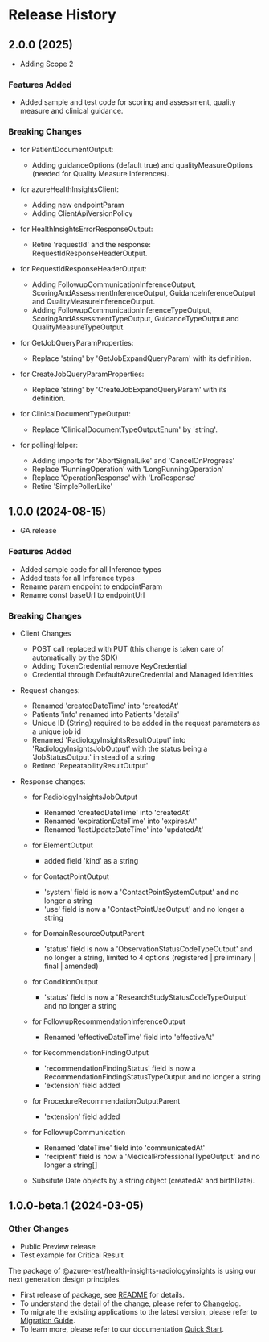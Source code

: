 # Release History

## 2.0.0 (2025)

- Adding Scope 2

### Features Added
- Added sample and test code for scoring and assessment, quality measure and clinical guidance.

### Breaking Changes

- for PatientDocumentOutput:
  - Adding guidanceOptions (default true) and qualityMeasureOptions (needed for Quality Measure Inferences).

- for azureHealthInsightsClient:
  - Adding new endpointParam
  - Adding ClientApiVersionPolicy

- for HealthInsightsErrorResponseOutput:
  - Retire 'requestId' and the response: RequestIdResponseHeaderOutput.

- for RequestIdResponseHeaderOutput:
  - Adding FollowupCommunicationInferenceOutput, ScoringAndAssessmentInferenceOutput, GuidanceInferenceOutput and QualityMeasureInferenceOutput.
  - Adding  FollowupCommunicationInferenceTypeOutput, ScoringAndAssessmentTypeOutput, GuidanceTypeOutput and QualityMeasureTypeOutput.

- for GetJobQueryParamProperties:
  - Replace 'string' by 'GetJobExpandQueryParam' with its definition.
  
- for CreateJobQueryParamProperties:
  - Replace 'string' by 'CreateJobExpandQueryParam' with its definition.

- for ClinicalDocumentTypeOutput:
  - Replace 'ClinicalDocumentTypeOutputEnum' by 'string'.

- for pollingHelper:
  - Adding imports for 'AbortSignalLike' and 'CancelOnProgress'
  - Replace 'RunningOperation' with 'LongRunningOperation'
  - Replace 'OperationResponse' with 'LroResponse'
  - Retire 'SimplePollerLike'

## 1.0.0 (2024-08-15)

 - GA release
 
 
 ### Features Added
- Added sample code for all Inference types
- Added tests for all Inference types
- Rename param endpoint to endpointParam
- Rename const baseUrl to endpointUrl

 ### Breaking Changes

- Client Changes
    - POST call replaced with PUT (this change is taken care of automatically by the SDK)
    - Adding TokenCredential remove KeyCredential
    - Credential through DefaultAzureCredential  and Managed Identities

- Request changes:
    - Renamed 'createdDateTime' into 'createdAt'
    - Patients 'info' renamed into Patients 'details'
    - Unique ID (String) required to be added in the request parameters as a unique job id
    - Renamed 'RadiologyInsightsResultOutput' into 'RadiologyInsightsJobOutput' with the status being a 'JobStatusOutput' in stead of a string
    - Retired 'RepeatabilityResultOutput'

- Response changes:
  - for RadiologyInsightsJobOutput
    - Renamed 'createdDateTime' into 'createdAt'
    - Renamed 'expirationDateTime' into 'expiresAt'
    - Renamed 'lastUpdateDateTime' into 'updatedAt'

  - for ElementOutput
    - added field 'kind' as a string

  - for ContactPointOutput
    - 'system' field is now a 'ContactPointSystemOutput' and no longer a string
    - 'use' field is now a 'ContactPointUseOutput' and no longer a string

  - for DomainResourceOutputParent
    - 'status' field is now a 'ObservationStatusCodeTypeOutput' and no longer a string, limited to 4 options (registered | preliminary | final | amended)

  - for ConditionOutput
    - 'status' field is now a 'ResearchStudyStatusCodeTypeOutput' and no longer a string

  - for FollowupRecommendationInferenceOutput
    - Renamed 'effectiveDateTime' field into 'effectiveAt'

  - for RecommendationFindingOutput
    - 'recommendationFindingStatus' field is now a RecommendationFindingStatusTypeOutput and no longer a string
    - 'extension' field added

  - for ProcedureRecommendationOutputParent
    - 'extension' field added

  - for FollowupCommunication
    - Renamed 'dateTime' field into 'communicatedAt'
    - 'recipient' field is now a 'MedicalProfessionalTypeOutput' and no longer a string[]

  - Subsitute Date objects by a string object (createdAt and birthDate).

## 1.0.0-beta.1 (2024-03-05)

### Other Changes

- Public Preview release
- Test example for Critical Result

The package of @azure-rest/health-insights-radiologyinsights is using our next generation design principles.
- First release of package, see [README](https://github.com/Azure/azure-sdk-for-js/tree/main/sdk/healthinsights/health-insights-radiologyinsights-rest/README.md) for details.
- To understand the detail of the change, please refer to [Changelog](https://aka.ms/js-track2-changelog).
- To migrate the existing applications to the latest version, please refer to [Migration Guide](https://aka.ms/js-track2-migration-guide).
- To learn more, please refer to our documentation [Quick Start](https://aka.ms/azsdk/js/mgmt/quickstart ).
